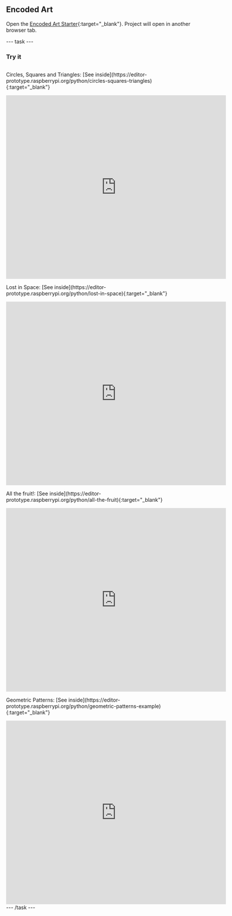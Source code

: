 ## Encoded Art

Open the [Encoded Art Starter](https://editor-prototype.raspberrypi.org/python/encoded-art-starter){:target="_blank"}. Project will open in another browser tab.

--- task ---
### Try it
<div style="display: flex; flex-wrap: wrap">
<p>
  Circles, Squares and Triangles: [See inside](https://editor-prototype.raspberrypi.org/python/circles-squares-triangles){:target="_blank"}
</p>
<div class="trinket">
  <iframe src="https://editor-staging.raspberrypi.org/embed/viewer/circles-squares-triangles?show_visual_tab=true" width="600" height="500" frameborder="0" marginwidth="0" marginheight="0" allowfullscreen>
  </iframe>
</div>

<p>
  Lost in Space: [See inside](https://editor-prototype.raspberrypi.org/python/lost-in-space){:target="_blank"}
</p>
<div class="trinket">
  <iframe src="https://editor-staging.raspberrypi.org/embed/viewer/lost-in-space?show_visual_tab=true" width="600" height="500" frameborder="0" marginwidth="0" marginheight="0" allowfullscreen>
  </iframe>
</div>

<p>
  All the fruit!: [See inside](https://editor-prototype.raspberrypi.org/python/all-the-fruit){:target="_blank"}
</p>
<div class="trinket">
  <iframe src="https://editor-staging.raspberrypi.org/embed/viewer/all-the-fruit?show_visual_tab=true" width="600" height="500" frameborder="0" marginwidth="0" marginheight="0" allowfullscreen>
  </iframe>
</div>

<p>
  Geometric Patterns: [See inside](https://editor-prototype.raspberrypi.org/python/geometric-patterns-example){:target="_blank"}
</p>
<div class="trinket">
  <iframe src="https://editor-staging.raspberrypi.org/embed/viewer/geometric-patterns-example?show_visual_tab=true" width="600" height="500" frameborder="0" marginwidth="0" marginheight="0" allowfullscreen>
  </iframe>
</div>

</div>
--- /task ---
